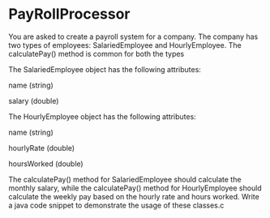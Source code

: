 # PayRollProcessor

You are asked to create a payroll system for a company. The company has two types of employees: SalariedEmployee and HourlyEmployee. The calculatePay() method is common for both the types

The SalariedEmployee object has the following attributes:

name (string)

salary (double)

The HourlyEmployee object has the following attributes:

name (string)

hourlyRate (double)

hoursWorked (double)

The calculatePay() method for SalariedEmployee should calculate the monthly salary, while the calculatePay() method for HourlyEmployee should calculate the weekly pay based on the hourly rate and hours worked. Write a java code snippet to demonstrate the usage of these classes.c
